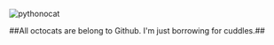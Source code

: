 ![pythonocat](https://octodex.github.com/images/pythocat.png)

##All octocats are belong to Github. I'm just borrowing for cuddles.##
